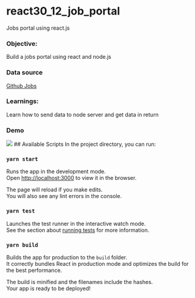# react30_12_job_portal
Jobs portal using react.js

### Objective:
Build a jobs portal using react and node.js

### Data source
[Github Jobs](https://jobs.github.com/api)

### Learnings:
Learn how to send data to node server and get data in return

### Demo  
<img src="https://res.cloudinary.com/dk22rcdch/image/upload/v1603685698/Blogimages/Untitled_u1c1ct.gif" />  
## Available Scripts
In the project directory, you can run:

### `yarn start`

Runs the app in the development mode.<br />
Open [http://localhost:3000](http://localhost:3000) to view it in the browser.

The page will reload if you make edits.<br />
You will also see any lint errors in the console.

### `yarn test`

Launches the test runner in the interactive watch mode.<br />
See the section about [running tests](https://facebook.github.io/create-react-app/docs/running-tests) for more information.

### `yarn build`

Builds the app for production to the `build` folder.<br />
It correctly bundles React in production mode and optimizes the build for the best performance.

The build is minified and the filenames include the hashes.<br />
Your app is ready to be deployed!
